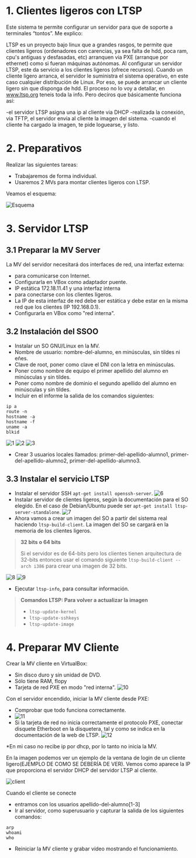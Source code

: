 

# 1. Clientes ligeros con LTSP
Este sistema te permite configurar un servidor para que de soporte a terminales “tontos”. Me explico:

LTSP es un proyecto bajo linux que a grandes rasgos, te permite que clientes ligeros (ordenadores con carencias, ya sea falta de hdd, poca ram, cpu's antiguas y desfasadas, etc) arranquen via PXE (arranque por ethernet) como si fueran máquinas autónomas.
Al configurar un servidor LTSP, este da servicio a los clientes ligeros (ofrece recursos).
Cuando un cliente ligero arranca, el servidor le suministra el sistema operativo, en este caso cualquier distribución de Linux. Por eso, se puede arrancar un cliente ligero sin que disponga de hdd.
El proceso no lo voy a detallar, en www.ltsp.org teneis toda la info. Pero deciros que básicamente funciona así:

-el servidor LTSP asigna una ip al cliente via DHCP
-realizada la conexión, via TFTP, el servidor envia al cliente la imagen del sistema.
-cuando el cliente ha cargado la imagen, te pide loguearse, y listo.

# 2. Preparativos
Realizar las siguientes tareas:
* Trabajaremos de forma individual.
* Usaremos 2 MVs para montar clientes ligeros con LTSP.


Veamos el esquema:

![Esquema](./ltsp-diagram.png)

# 3. Servidor LTSP
## 3.1 Preparar la MV Server
La MV del servidor necesitará dos interfaces de red, una interfaz externa:
* para comunicarse con Internet.
* Configurarla en VBox como adaptador puente.
* IP estática 172.18.11.41
y una interfaz interna
* para conectarse con los clientes ligeros.
* La IP de esta interfaz de red debe ser estática y debe estar en la misma red que los clientes (IP 192.168.0.1).
* Configurarla en VBox como "red interna".

## 3.2 Instalación del SSOO
* Instalar un SO GNU/Linux en la MV.
* Nombre de usuario: nombre-del-alumno, en minúsculas, sin tildes ni eñes. 
* Clave de root, poner como clave el DNI con la letra en minúsculas.
* Poner como nombre de equipo el primer apellido del alumno en minúsculas y sin tildes.
* Poner como nombre de dominio el segundo apellido del alumno en minúsculas y sin tildes.
* Incluir en el informe la salida de los comandos siguientes: 
```
ip a
route -n
hostname -a
hostname -f
uname -a
blkid
```
![1](./1.PNG)
![2](./2.PNG)
![3](./3.PNG)


* Crear 3 usuarios locales llamados: primer-del-apellido-alumno1, primer-del-apellido-alumno2,
primer-del-apellido-alumno3.

## 3.3 Instalar el servicio LTSP
* Instalar el servidor SSH `apt-get install openssh-server`.
![6](./6.PNG)
* Instalar servidor de clientes ligeros, según la documentación para el SO elegido. 
En el caso de Debian/Ubuntu puede ser `apt-get install ltsp-server-standalone`.
![7](./7.PNG)
* Ahora vamos a crear un imagen del SO a partir del sistema real haciendo `ltsp-build-client`.
La imagen del SO se cargará en la memoria de los clientes ligeros.

> **32 bits o 64 bits**
> 
> Si el servidor es de 64-bits pero los clientes tienen arquitectura de 32-bits 
entonces usar el comando siguiente `ltsp-build-client --arch i386` para crear una imagen
de 32 bits.
>
![8](./8.PNG)
![9](./9.PNG)
* Ejecutar `ltsp-info`, para consultar información.
 
> **Comandos LTSP: Para volver a actualizar la imagen**
>
> * `ltsp-update-kernel`
> * `ltsp-update-sshkeys`
> * `ltsp-update-image`



# 4. Preparar MV Cliente
Crear la MV cliente en VirtualBox:
* Sin disco duro y sin unidad de DVD.
* Sólo tiene RAM, flopy
* Tarjeta de red PXE en modo "red interna".
![10](./clienteconf.png)

Con el servidor encendido, iniciar la MV cliente desde PXE:
* Comprobar que todo funciona correctamente.
* ![11](./cliente.png)
* Si la tarjeta de red no inicia correctamente el protocolo PXE, 
conectar disquete Etherboot en la disquetera, tal y como se indica en la documentación de la web de LTSP.
![12](./error.png)

*En mi caso no recibe ip por dhcp, por lo tanto no inicia la MV.

En la imagen podemos ver un ejemplo de la ventana de login de un cliente ligero(EJEMPLO DE COMO SE DEBERÍA DE VER). 
Vemos como aparece la IP que proporciona el servidor DHCP del servidor LTSP al cliente.

![client](./ltsp-client-login.png)

Cuando el cliente se conecte
* entramos con los usuarios apellido-del-alumno[1-3]
* Ir al servidor, como superusuario y capturar la salida de los siguientes comandos:
```
arp
whoami
who
```
* Reiniciar la MV cliente y grabar vídeo mostrando el funcionamiento.



